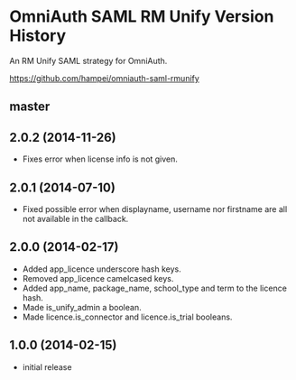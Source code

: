 # OmniAuth SAML RM Unify Version History

An RM Unify SAML strategy for OmniAuth.

https://github.com/hampei/omniauth-saml-rmunify

## master

## 2.0.2 (2014-11-26)

* Fixes error when license info is not given.

## 2.0.1 (2014-07-10)

* Fixed possible error when displayname, username nor firstname are all not available in the callback.

## 2.0.0 (2014-02-17)

* Added app_licence underscore hash keys.
* Removed app_licence camelcased keys.
* Added app_name, package_name, school_type and term to the licence hash.
* Made is_unify_admin a boolean.
* Made licence.is_connector and licence.is_trial booleans.

## 1.0.0 (2014-02-15)

* initial release
